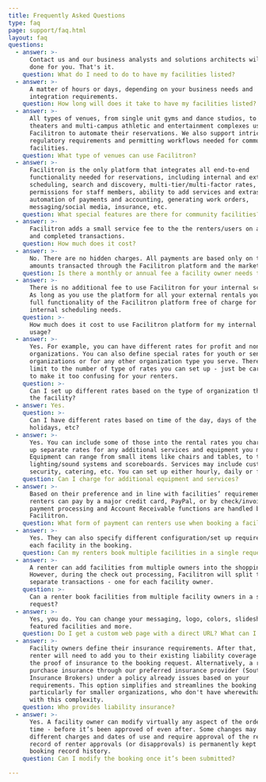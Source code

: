 ```yaml
---
title: Frequently Asked Questions
type: faq
page: support/faq.html
layout: faq
questions:
  - answer: >-
      Contact us and our business analysts and solutions architects will get it
      done for you. That's it.
    question: What do I need to do to have my facilities listed?
  - answer: >-
      A matter of hours or days, depending on your business needs and
      integration requirements.
    question: How long will does it take to have my facilities listed?
  - answer: >-
      All types of venues, from single unit gyms and dance studios, to specialty
      theaters and multi-campus athletic and entertainment complexes use
      Facilitron to automate their reservations. We also support intricate
      regulatory requirements and permitting workflows needed for community
      facilities.
    question: What type of venues can use Facilitron?
  - answer: >-
      Facilitron is the only platform that integrates all end-to-end
      functionality needed for reservations, including internal and external
      scheduling, search and discovery, multi-tier/multi-factor rates, roles and
      permissions for staff members, ability to add services and extras,
      automation of payments and accounting, generating work orders,
      messaging/social media, insurance, etc.
    question: What special features are there for community facilities?
  - answer: >-
      Facilitron adds a small service fee to the the renters/users on approved
      and completed transactions.
    question: How much does it cost?
  - answer: >-
      No. There are no hidden charges. All payments are based only on the total
      amounts transacted through the Facilitron platform and the marketplace.
    question: Is there a monthly or annual fee a facility owner needs to pay?
  - answer: >-
      There is no additional fee to use Facilitron for your internal scheduling.
      As long as you use the platform for all your external rentals you get the
      full functionality of the Facilitron platform free of charge for all your
      internal scheduling needs.
    question: >-
      How much does it cost to use Facilitron platform for my internal facility
      usage?
  - answer: >-
      Yes. For example, you can have different rates for profit and non-profit
      organizations. You can also define special rates for youth or senior
      organizations or for any other organization type you serve. There is no
      limit to the number of type of rates you can set up - just be careful not
      to make it too confusing for your renters.
    question: >-
      Can I set up different rates based on the type of organization that rents
      the facility?
  - answer: Yes.
    question: >-
      Can I have different rates based on time of the day, days of the week,
      holidays, etc?
  - answer: >-
      Yes. You can include some of those into the rental rates you charge or set
      up separate rates for any additional services and equipment you may offer.
      Equipment can range from small items like chairs and tables, to theater
      lighting/sound systems and scoreboards. Services may include custodial,
      security, catering, etc. You can set up either hourly, daily or flat fees.
    question: Can I charge for additional equipment and services?
  - answer: >-
      Based on their preference and in line with facilities’ requirements,
      renters can pay by a major credit card, PayPal, or by check/invoice. All
      payment processing and Account Receivable functions are handled by
      Facilitron.
    question: What form of payment can renters use when booking a facility?
  - answer: >-
      Yes. They can also specify different configuration/set up requirements for
      each facility in the booking.
    question: Can my renters book multiple facilities in a single request?
  - answer: >-
      A renter can add facilities from multiple owners into the shopping cart.
      However, during the check out processing, Facilitron will split them into
      separate transactions - one for each facility owner.
    question: >-
      Can a renter book facilities from multiple facility owners in a single
      request?
  - answer: >-
      Yes, you do. You can change your messaging, logo, colors, slideshow,
      featured facilities and more.
    question: Do I get a custom web page with a direct URL? What can I customize?
  - answer: >-
      Facility owners define their insurance requirements. After that, the
      renter will need to add you to their existing liability coverage and add
      the proof of insurance to the booking request. Alternatively, a renter can
      purchase insurance through our preferred insurance provider (Southwest
      Insurance Brokers) under a policy already issues based on your
      requirements. This option simplifies and streamlines the booking process,
      particularly for smaller organizations, who don't have wherewithal to deal
      with this complexity.
    question: Who provides liability insurance?
  - answer: >-
      Yes. A facility owner can modify virtually any aspect of the order at any
      time - before it’s been approved of even after. Some changes may result in
      different charges and dates of use and require approval of the renter. The
      record of renter approvals (or disapprovals) is permanently kept with the
      booking record history.
    question: Can I modify the booking once it’s been submitted?

---
```

